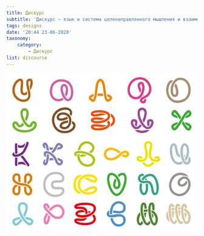```yaml
---
title: Дискурс
subtitle: 'Дискурс — язык и система целенаправленного мышления и взаимодействия людей.'
tags: designs
date: '20:44 23-06-2020'
taxonomy:
    category:
        - Дискурс
list: discourse
---
```


![](./all-concepts.svg)